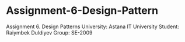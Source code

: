 # Assignment-6-Design-Pattern

Assignment 6. Design Patterns
University: Astana IT University
Student: Raiymbek Duldiyev
Group: SE-2009
